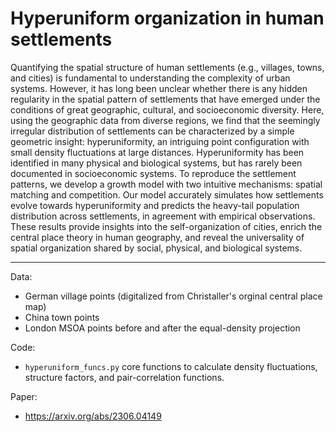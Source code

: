 # Hyperuniform organization in human settlements

Quantifying the spatial structure of human settlements (e.g., villages, towns, and cities) is fundamental to understanding the complexity of urban systems. However, it has long been unclear whether there is any hidden regularity in the spatial pattern of settlements that have emerged under the conditions of great geographic, cultural, and socioeconomic diversity. Here, using the geographic data from diverse regions, we find that the seemingly irregular distribution of settlements can be characterized by a simple geometric insight: hyperuniformity, an intriguing point configuration with small density fluctuations at large distances. Hyperuniformity has been identified in many physical and biological systems, but has rarely been documented in socioeconomic systems. To reproduce the settlement patterns, we develop a growth model with two intuitive mechanisms: spatial matching and competition. Our model accurately simulates how settlements evolve towards hyperuniformity and predicts the heavy-tail population distribution across settlements, in agreement with empirical observations. These results provide insights into the self-organization of cities, enrich the central place theory in human geography, and reveal the universality of spatial organization shared by social, physical, and biological systems.

***

Data:
- German village points (digitalized from Christaller's orginal central place map)
- China town points
- London MSOA points before and after the equal-density projection

Code:
- `hyperuniform_funcs.py` core functions to calculate density fluctuations, structure factors, and pair-correlation functions.

Paper:
- https://arxiv.org/abs/2306.04149
